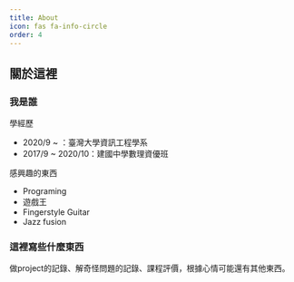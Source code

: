 ```yaml
---
title: About
icon: fas fa-info-circle
order: 4
---
```


## 關於這裡

### 我是誰

學經歷

- 2020/9 ~ ：臺灣大學資訊工程學系
- 2017/9 ~ 2020/10：建國中學數理資優班

感興趣的東西

- Programing
- 遊戲王
- Fingerstyle Guitar
- Jazz fusion

### 這裡寫些什麼東西

做project的記錄、解奇怪問題的記錄、課程評價，根據心情可能還有其他東西。